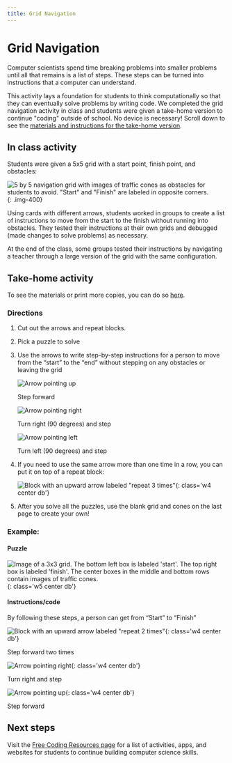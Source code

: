 ```yaml
---
title: Grid Navigation
---
```


# Grid Navigation

Computer scientists spend time breaking problems into smaller problems until all that remains is a list of steps. These steps can be turned into instructions that a computer can understand.

This activity lays a foundation for students to think computationally so that they can eventually solve problems by writing code. We completed the grid navigation activity in class and students were given a take-home version to continue "coding" outside of school. No device is necessary! Scroll down to see the [materials and instructions for the take-home version](#take-home-activity).

## In class activity

Students were given a 5x5 grid with a start point, finish point, and obstacles:


![5 by 5 navigation grid with images of traffic cones as obstacles for students to avoid. "Start" and "Finish" are labeled in opposite corners.](/images/uploads/unplugged-navigation-grid.jpg){: .img-400}

Using cards with different arrows, students worked in groups to create a list of instructions to move from the start to the finish without running into obstacles. They tested their instructions at their own grids and debugged (made changes to solve problems) as necessary.

At the end of the class, some groups tested their instructions by navigating a teacher through a large version of the grid with the same configuration.

## Take-home activity

To see the materials or print more copies, you can do so [here](https://docs.google.com/document/d/1S7mOSWL2e_y9tik7MfE6TOyTafUp_x6DcYcL9huPacw/export?format=pdf).

### Directions

1. Cut out the arrows and repeat blocks.
2. Pick a puzzle to solve
3. Use the arrows to write step-by-step instructions for a person to move from the “start” to the “end” without stepping on any obstacles or leaving the grid
   
   <div class="fl w-33 pa1 tc">
    <img class='h4-l h3-m h3' src='/images/uploads/up_arrow.png' alt='Arrow pointing up'>
    <p>Step forward</p>
   </div>
   <div class="fl w-33 pa1 tc">
    <img  class='h4-l h3-m h3' src='/images/uploads/turn_right.png' alt='Arrow pointing right'>
    <p>Turn right (90 degrees) and step</p>
   </div>
   <div class="fl w-33 pa1 tc">
    <img  class='h4-l h3-m h3' src='/images/uploads/turn_left.png' alt='Arrow pointing left'>
    <p>Turn left (90 degrees) and step</p>
   </div>
   <div class='cb'></div>
4. If you need to use the same arrow more than one time in a row, you can put it on top of a repeat block:

    ![Block with an upward arrow labeled "repeat 3 times"](/images/uploads/repeat_3_times.png){: class='w4 center db'}

5. After you solve all the puzzles, use the blank grid and cones on the last page to create your own!

### Example:

<h4 class='tc'>Puzzle</h4> 

![Image of a 3x3 grid. The bottom left box is labeled 'start'. The top right box is labeled 'finish'. The center boxes in the middle and bottom rows contain images of traffic cones.](/images/uploads/example_grid_puzzle.png){: class='w5 center db'}


<h4 class='tc'>Instructions/code</h4>

By following these steps, a person can get from “Start” to “Finish”

![Block with an upward arrow labeled "repeat 2 times"](/images/uploads/repeat_2_times.png){: class='w4 center db'}

<p class='tc'>Step forward two times</p>


![Arrow pointing right](/images/uploads/turn_right.png){: class='w4 center db'}
<p class='tc'>Turn right and step</p>


![Arrow pointing up](/images/uploads/up_arrow.png){: class='w4 center db'}
<p class='tc'>Step forward</p>



## Next steps

Visit the [Free Coding Resources page](/resources) for a list of activities, apps, and websites for students to continue building computer science skills.